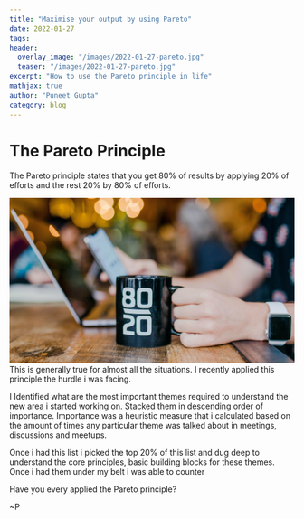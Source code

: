 ```yaml
---
title: "Maximise your output by using Pareto"
date: 2022-01-27
tags:
header:
  overlay_image: "/images/2022-01-27-pareto.jpg"
  teaser: "/images/2022-01-27-pareto.jpg"
excerpt: "How to use the Pareto principle in life"
mathjax: true
author: "Puneet Gupta"
category: blog
---
```


# The Pareto Principle

The Pareto principle states that you get 80% of results by applying 20% of efforts and the rest 20% by 80% of efforts.

![Pareto Principle](/images/2022-01-27-pareto.jpg "Pareto Principle")
This is generally true for almost all the situations. I recently applied this principle the hurdle i was facing.

I Identified what are the most important themes required to understand the new area i started working on. Stacked them in descending order of importance. Importance was a heuristic measure that i calculated based on the amount of times any particular theme was talked about in meetings, discussions and meetups.

Once i had this list i picked the top 20% of this list and dug deep to understand the core principles, basic building blocks for these themes. Once i had them under my belt i was able to counter

Have you every applied the Pareto principle?

~P

